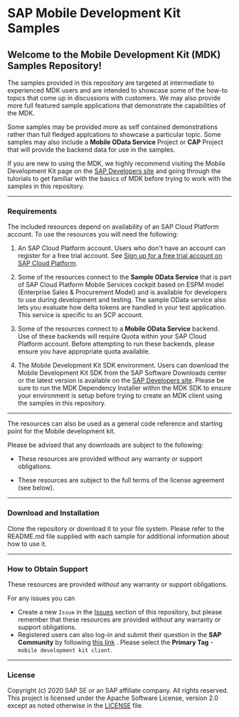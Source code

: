# SAP Mobile Development Kit Samples

## Welcome to the Mobile Development Kit (MDK) Samples Repository!

The samples provided in this repository are targeted at intermediate to experienced MDK users and are intended to showcase some of the how-to topics that come up in discussions with customers.  We may also provide more full featured sample applications that demonstrate the capabilities of the MDK.

Some samples may be provided more as self contained demonstrations rather than full fledged applcations to showcase a particular topic.  Some samples may also include a **Mobile OData Service** Project or **CAP** Project that will provide the backend data for use in the samples.

If you are new to using the MDK, we highly recommend visiting the Mobile Development Kit page on the [SAP Developers site](https://developers.sap.com/topics/mobile-development-kit.html) and going through the tutorials to get familiar with the basics of MDK before trying to work with the samples in this repository.

***

### Requirements
The included resources depend on availability of an SAP Cloud Platform account. To use the resources you will need the following:
1. An SAP Cloud Platform account. Users who don't have an account can register for a free trial account.
	See [Sign up for a free trial account on SAP Cloud Platform](https://www.sap.com/developer/tutorials/hcp-create-trial-account.html).

1. Some of the resources connect to the **Sample OData Service** that is part of SAP Cloud Platform Mobile Services cockpit based on ESPM model (Enterprise Sales & Procurement Model) and is available for developers to use during development and testing. The sample OData service also lets you evaluate how delta tokens are handled in your test application. This service is specific to an SCP account.

1. Some of the resources connect to a **Mobile OData Service** backend. Use of these backends will require Quota within your SAP Cloud Platform account. Before attempting to run these backends, please ensure you have appropriate quota available.

1. The Mobile Development Kit SDK environment. Users can download the Mobile Development Kit SDK from the SAP Software Downloads center or the latest version is available on the [SAP Developers site](https://developers.sap.com/trials-downloads.html?search=Mobile%20development%20kit).  Please be sure to run the MDK Dependency Installer within the MDK SDK to ensure your environment is setup before trying to create an MDK client using the samples in this repository.

***

The resources can also be used as a general code reference and starting point for the Mobile development kit.

Please be advised that any downloads are subject to the following:

* These resources are provided without any warranty or support obligations.

* These resources are subject to the full terms of the license agreement (see below).

***
### Download and Installation

Clone the repository or download it to your file system.  Please refer to the README.md file supplied with each sample for additional information about how to use it.

***
### How to Obtain Support

These resources are provided *without* any warranty or support obligations.

For any issues you can
* Create a new `Issue` in the [Issues](https://github.com/SAP/cloud-mdk-samples/issues) section of this repository, but please remember that these resources are provided *without* any warranty or support obligations.
* Registered users can also log-in and submit their question in the **SAP Community** by following [this link](https://answers.sap.com/questions/ask.html?primaryTagId=73555000100800001081) .
Please select the **Primary Tag** - `mobile development kit client`.

***
### License
Copyright (c) 2020 SAP SE or an SAP affiliate company. All rights reserved. This project is licensed under the Apache Software License, version 2.0 except as noted otherwise in the [LICENSE](LICENSES/Apache-2.0.txt) file.

